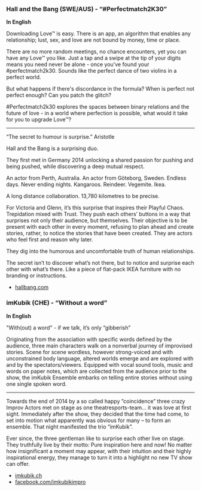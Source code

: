 ### Hall and the Bang (SWE/AUS) - “#Perfectmatch2K30”

**In English**
 
Downloading Love™ is easy. There is an app, an algorithm that enables
any relationship; lust, sex, and love are not bound by money, time or place.
 
There are no more random meetings, no chance encounters, yet you can have
any Love™ you like. Just a tap and a swipe at the tip of your digits means
you need never be alone - once you've found your #perfectmatch2k30.
Sounds like the perfect dance of two violins in a perfect world.
 
But what happens if there's discordance in the formula? When is perfect not
perfect enough? Can you patch the glitch?
 
#Perfectmatch2k30 explores the spaces between binary relations and the
future of love - in a world where perfection is possible, what would
it take for you to upgrade Love™?

---
  
“The secret to humour is surprise.” Aristotle

Hall and the Bang is a surprising duo.

They first met in Germany 2014 unlocking a shared passion for pushing and
being pushed, while discovering a deep mutual respect.

An actor from Perth, Australia. An actor from Göteborg, Sweden. Endless days.
Never ending nights. Kangaroos. Reindeer. Vegemite. Ikea.

A long distance collaboration. 13,780 kilometres to be precise.

For Victoria and Glenn, it’s this surprise that inspires their Playful Chaos.
Trepidation mixed with Trust. They push each others’ buttons in a way that
surprises not only their audience, but themselves. Their objective is to be
present with each other in every moment, refusing to plan ahead and create
stories, rather, to notice the stories that have been created. They are actors
who feel first and reason why later.

They dig into the humorous and uncomfortable truth of human relationships.

The secret isn’t to discover what’s not there, but to notice and surprise
each other with what’s there. Like a piece of flat-pack IKEA furniture
with no branding or instructions.

- [hallbang.com](http://www.hallbang.com)

### imKubik (CHE) - “Without a word”
 
**In English**

"With(out) a word" - if we talk, it’s only “gibberish”

Originating from the association with specific words defined by
the audience, three main characters walk on a nonverbal journey of 
improvised stories. Scene for scene wordless, however strong-voiced
and with unconstrained body language, altered worlds emerge and are
explored with and by the spectators/viewers. Equipped with vocal sound
tools, music and words on paper notes, which are collected from the
audience prior to the show, the imKubik Ensemble embarks on telling
entire stories without using one single spoken word.

---

Towards the end of 2014 by a so called happy ”coincidence”
three crazy Improv Actors met on stage as one theatresports-team...
it was love at first sight. Immediately after the show, they decided
that the time had come, to set into motion what apparently was obvious
for many – to form an ensemble. That night manifested the trio “imKubik”.

Ever since, the three gentleman like to surprise each other live on stage.
They truthfully live by their motto: Pure inspiration here and now! No matter
how insignificant a moment may appear, with their intuition and their highly
inspirational energy, they manage to turn it into a highlight no new TV
show can offer.

- [imkubik.ch](http://www.imkubik.ch)
- [facebook.com/imkubikimpro](https://facebook.com/imkubikimpro)
